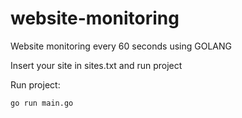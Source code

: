 # website-monitoring
Website monitoring every 60 seconds using GOLANG

Insert your site in sites.txt and run project

Run project:

`go run main.go`
